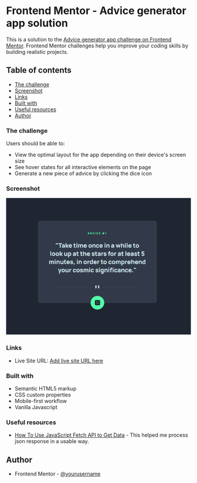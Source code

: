 # Frontend Mentor - Advice generator app solution

This is a solution to the [Advice generator app challenge on Frontend Mentor](https://www.frontendmentor.io/challenges/advice-generator-app-QdUG-13db). Frontend Mentor challenges help you improve your coding skills by building realistic projects.

## Table of contents

  - [The challenge](#the-challenge)
  - [Screenshot](#screenshot)
  - [Links](#links)
  - [Built with](#built-with)
  - [Useful resources](#useful-resources)
  - [Author](#author)


### The challenge

Users should be able to:

- View the optimal layout for the app depending on their device's screen size
- See hover states for all interactive elements on the page
- Generate a new piece of advice by clicking the dice icon

### Screenshot

![Initial State](./images/initial-state.png)

### Links

- Live Site URL: [Add live site URL here](https://your-live-site-url.com)

### Built with

- Semantic HTML5 markup
- CSS custom properties
- Mobile-first workflow
- Vanilla Javascript

### Useful resources

- [How To Use JavaScript Fetch API to Get Data](https://www.digitalocean.com/community/tutorials/how-to-use-the-javascript-fetch-api-to-get-data) - This helped me process json response in a usable way.

## Author

- Frontend Mentor - [@yourusername](https://www.frontendmentor.io/profile/reginaguermandi)
